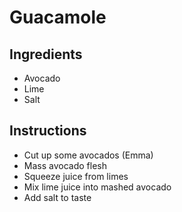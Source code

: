 # Guacamole
## Ingredients
* Avocado
* Lime
* Salt

## Instructions
* Cut up some avocados (Emma)
* Mass avocado flesh
* Squeeze juice from limes
* Mix lime juice into mashed avocado
* Add salt to taste
